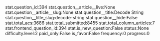 stat.question_id:394
stat.question__article__live:None
stat.question__article__slug:None
stat.question__title:Decode String
stat.question__title_slug:decode-string
stat.question__hide:False
stat.total_acs:3686
stat.total_submitted:8455
stat.total_column_articles:7
stat.frontend_question_id:394
stat.is_new_question:False
status:None
difficulty.level:2
paid_only:False
is_favor:False
frequency:0
progress:0
